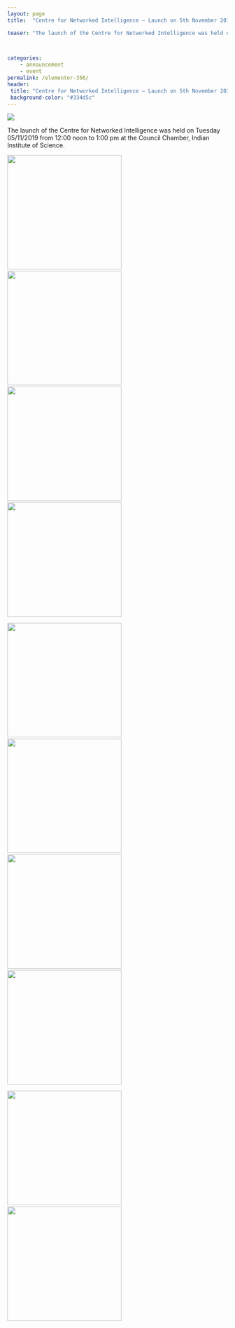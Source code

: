 ```yaml
---
layout: page
title:  "Centre for Networked Intelligence – Launch on 5th November 2019"

teaser: "The launch of the Centre for Networked Intelligence was held on Tuesday 05/11/2019 from 12:00 noon to 1:00 pm at the Council Chamber, Indian Institute of Science." 


 
categories:
    - announcement
    - event 
permalink: /elementor-356/
header:
 title: "Centre for Networked Intelligence – Launch on 5th November 2019"
 background-color: "#334d5c"
---
```

<img src="{{ site.url }}{{ site.baseurl }}/assets/img/posts/IMG_0304-1622x1080.jpg">

The launch of the Centre for Networked Intelligence was held on Tuesday 05/11/2019 from 12:00 noon to 1:00 pm at the Council Chamber, Indian Institute of Science.


<img src="{{ site.url }}{{ site.baseurl }}/assets/img/posts/IMG_0299-1024x682.jpg" style="width:261px">&emsp;<img src="{{ site.url }}{{ site.baseurl }}/assets/img/posts/IMG_0279-1024x682.jpg" style="width:261px">&emsp;<img src="{{ site.url }}{{ site.baseurl }}/assets/img/IMG_0281-1024x682.jpg" style="width:261px">&emsp;<img src="{{ site.url }}{{ site.baseurl }}/assets/img/posts/IMG_0280-1024x682.jpg" style="width:261px">

<img src="{{ site.url }}{{ site.baseurl }}/images/posts/IMG_0286-1024x682.jpg" style="width:261px">&emsp;<img src="{{ site.url }}{{ site.baseurl }}/assets/img/posts/IMG_0287-1024x682.jpg" style="width:261px">&emsp;<img src="{{ site.url }}{{ site.baseurl }}/assets/img/posts/IMG_0275-1024x682.jpg" style="width:261px">&emsp;<img src="{{ site.url }}{{ site.baseurl }}/assets/img/posts/IMG_0276-1024x682.jpg" style="width:261px">

<img src="{{ site.url }}{{ site.baseurl }}/assets/img/posts/IMG_0280-1024x682.jpg" style="width:261px">&emsp;<img src="{{ site.url }}{{ site.baseurl }}/assets/img/posts/IMG_0291-1024x682.jpg" style="width:261px">
